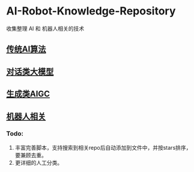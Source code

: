 # AI-Robot-Knowledge-Repository
收集整理 AI 和 机器人相关的技术

## [传统AI算法](https://github.com/liqi-c/AI-Robot-Knowledge-Repository/tree/main/src/AI_ori.md)
## [对话类大模型](https://github.com/liqi-c/AI-Robot-Knowledge-Repository/tree/main/src/AI_llm.md)
## [生成类AIGC](https://github.com/liqi-c/AI-Robot-Knowledge-Repository/tree/main/src/AI_aigc.md)
## [机器人相关](https://github.com/liqi-c/AI-Robot-Knowledge-Repository/tree/main/src/Robot.md)

### Todo:
1. 丰富完善脚本，支持搜索到相关repo后自动添加到文件中，并按stars排序，要兼顾去重。
2. 更详细的人工分类。
